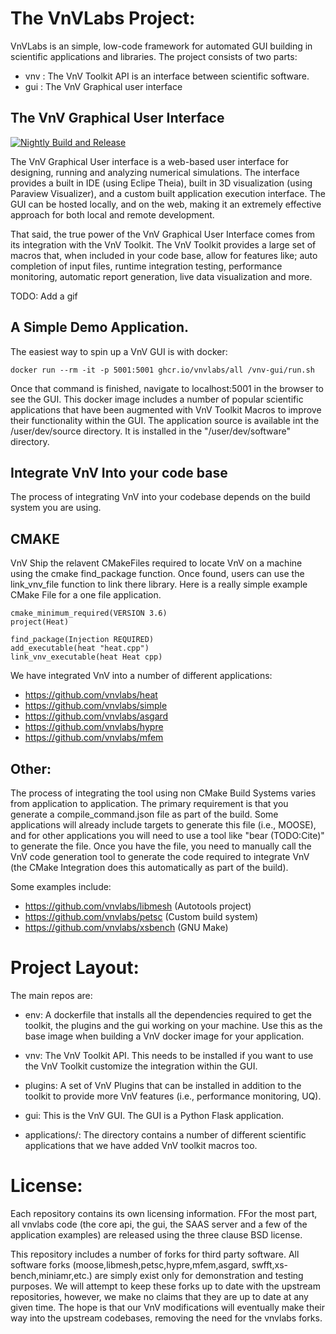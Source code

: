 # The VnVLabs Project:

VnVLabs is an simple, low-code framework for automated GUI building in scientific applications and libraries. The project consists of two parts:

   - vnv : The VnV Toolkit API is an interface between scientific software. 
   - gui : The VnV Graphical user interface 

## The VnV Graphical User Interface

[![Nightly Build and Release](https://github.com/vnvlabs/vnvlabs/actions/workflows/build.yml/badge.svg)](https://github.com/vnvlabs/vnvlabs/actions/workflows/build.yml)

The VnV Graphical User interface is a web-based user interface for designing, running and analyzing numerical simulations. The interface provides a built
in IDE (using Eclipe Theia), built in 3D visualization (using Paraview Visualizer), and a custom built application execution interface. The GUI can be hosted
locally, and on the web, making it an extremely effective approach for both local and remote development. 

That said, the true power of the VnV Graphical User Interface comes from its integration with the VnV Toolkit. The VnV Toolkit provides a large set of macros that, when 
included in your code base, allow for features like; auto completion of input files, runtime integration testing, performance monitoring, automatic report generation, live
data visualization and more. 

TODO: Add a gif

## A Simple Demo Application.

The easiest way to spin up a VnV GUI is with docker: 

    docker run --rm -it -p 5001:5001 ghcr.io/vnvlabs/all /vnv-gui/run.sh

Once that command is finished, navigate to localhost:5001 in the browser to see the GUI. This docker image includes a number of popular scientific 
applications that have been augmented with VnV Toolkit Macros to improve their functionality within the GUI. The application source is available 
int the /user/dev/source directory. It is installed in the "/user/dev/software" directory. 


## Integrate VnV Into your code base

The process of integrating VnV into your codebase depends on the build system you are using. 

## CMAKE 
VnV Ship the relavent CMakeFiles required to locate VnV on a machine using the cmake find_package function. Once found, users can use the 
link_vnv_file function to link there library. Here is a really simple example CMake File for a one file application. 
  
    cmake_minimum_required(VERSION 3.6)
    project(Heat)
    
    find_package(Injection REQUIRED)
    add_executable(heat "heat.cpp")
    link_vnv_executable(heat Heat cpp)
  
We have integrated VnV into a number of different applications: 
   - https://github.com/vnvlabs/heat
   - https://github.com/vnvlabs/simple
   - https://github.com/vnvlabs/asgard
   - https://github.com/vnvlabs/hypre
   - https://github.com/vnvlabs/mfem

## Other:
 
The process of integrating the tool using non CMake Build Systems varies from application to application. The primary requirement is that you 
generate a compile_command.json file as part of the build. Some applications will already include targets to generate this file (i.e., MOOSE), and 
for other applications you will need to use a tool like "bear (TODO:Cite)" to generate the file. Once you have the file, you need to manually call 
the VnV code generation tool to generate the code required to integrate VnV (the CMake Integration does this automatically as part of the build). 

Some examples include:
  
  - https://github.com/vnvlabs/libmesh (Autotools project)
  - https://github.com/vnvlabs/petsc (Custom build system)
  - https://github.com/vnvlabs/xsbench (GNU Make)
 
# Project Layout:

The main repos are:
   - env: A dockerfile that installs all the dependencies required to get the toolkit, the plugins and the gui working on your machine. Use this as the base image when building a VnV docker image for your application.
   - vnv: The VnV Toolkit API. This needs to be installed if you want to use the VnV Toolkit customize the integration within the GUI.
   - plugins: A set of VnV Plugins that can be installed in addition to the toolkit to provide more VnV features (i.e., performance monitoring, UQ).

   - gui: This is the VnV GUI. The GUI is a Python Flask application. 
   - applications/: The directory contains a number of different scientific applications that we have added VnV toolkit macros too. 
    

# License:

Each repository contains its own licensing information. FFor the most part, all vnvlabs code (the core api,
the gui, the SAAS server and a few of the application examples) are released using the three clause BSD license. 

This repository includes a number of forks for third party software. All software forks (moose,libmesh,petsc,hypre,mfem,asgard, swfft,xs-bench,miniamr,etc.) are simply exist only for demonstration and testing purposes. We will attempt to keep these forks up to date with the upstream repositories, however, we make no claims that they are up to date at any given time. The hope is that our VnV modifications will eventually make their way into the upstream codebases, removing the need for the vnvlabs forks. 
   
   
   
   
